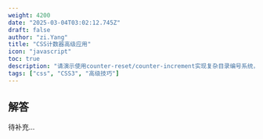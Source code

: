 ```yaml
---
weight: 4200
date: "2025-03-04T03:02:12.745Z"
draft: false
author: "zi.Yang"
title: "CSS计数器高级应用"
icon: "javascript"
toc: true
description: "请演示使用counter-reset/counter-increment实现复杂目录编号系统，说明@counter-style规则自定义列表符号的方法，并解释如何通过CSS计数器替代JavaScript实现简单统计功能。"
tags: ["css", "CSS3", "高级技巧"]
---
```


## 解答

待补充...
